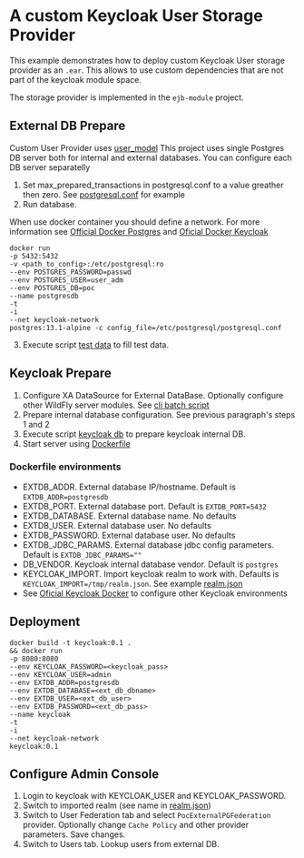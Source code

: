 # A custom Keycloak User Storage Provider

This example demonstrates how to deploy custom Keycloak User storage provider as an `.ear`. 
This allows to use custom dependencies that are not part of the keycloak module space.  

The storage provider is implemented in the `ejb-module` project.

## External DB Prepare
Custom User Provider uses [user_model](https://github.com/DmitryAEfimov/keycloak-external-db-provider/blob/master/example/db_schema.png)
This project uses single Postgres DB server both for internal and external databases. You can configure each DB server separatelly
1. Set max_prepared_transactions in postgresql.conf to a value greather then zero. See [postgresql.conf](https://github.com/DmitryAEfimov/keycloak-external-db-provider/blob/master/config/postgresql.conf) for example
2. Run database. 
   
When use docker container you should define a network. For more information see [Official Docker Postgres](https://hub.docker.com/_/postgres) and [Oficial Docker Keycloak](https://hub.docker.com/r/jboss/keycloak)
  
    docker run
    -p 5432:5432
    -v <path_to_config>:/etc/postgresql:ro
    --env POSTGRES_PASSWORD=passwd
    --env POSTGRES_USER=user_adm
    --env POSTGRES_DB=poc
    --name postgresdb
    -t
    -i
    --net keycloak-network
    postgres:13.1-alpine -c config_file=/etc/postgresql/postgresql.conf

3. Execute script [test data](https://github.com/DmitryAEfimov/keycloak-external-db-provider/blob/master/example/sql/external_db.sql) to fill test data.

## Keycloak Prepare
1. Configure XA DataSource for External DataBase. Optionally configure other WildFly server modules. See [cli batch script](https://github.com/DmitryAEfimov/keycloak-external-db-provider/blob/master/config/pocds.cli)
2. Prepare internal database configuration. See previous paragraph's steps 1 and 2 
3. Execute script [keycloak db](https://github.com/DmitryAEfimov/keycloak-external-db-provider/blob/master/example/sql/keycloak_db.sql) to prepare keycloak internal DB.
4. Start server using [Dockerfile](https://github.com/DmitryAEfimov/keycloak-external-db-provider/blob/master/Dockerfile)

### Dockerfile environments
* EXTDB_ADDR. External database IP/hostname. Default is `EXTDB_ADDR=postgresdb`
* EXTDB_PORT. External database port. Default is `EXTDB_PORT=5432`
* EXTDB_DATABASE. External database name. No defaults
* EXTDB_USER. External database user. No defaults
* EXTDB_PASSWORD. External database user. No defaults
* EXTDB_JDBC_PARAMS. External database jdbc config parameters. Default is `EXTDB_JDBC_PARAMS=""`
* DB_VENDOR. Keycloak internal database vendor. Default is `postgres`
* KEYCLOAK_IMPORT. Import keycloak realm to work with. Defaults is `KEYCLOAK_IMPORT=/tmp/realm.json`. See example [realm.json](https://github.com/DmitryAEfimov/keycloak-external-db-provider/blob/master/config/realm_poc.json)   
* See [Oficial Keycloak Docker](https://hub.docker.com/r/jboss/keycloak) to configure other Keycloak environments

## Deployment
    docker build -t keycloak:0.1 .
    && docker run
    -p 8080:8080
    --env KEYCLOAK_PASSWORD=<keycloak_pass>
    --env KEYCLOAK_USER=admin
    --env EXTDB_ADDR=postgresdb
    --env EXTDB_DATABASE=<ext_db_dbname>
    --env EXTDB_USER=<ext_db_user>
    --env EXTDB_PASSWORD=<ext_db_pass>
    --name keycloak
    -t
    -i
    --net keycloak-network
    keycloak:0.1

## Configure Admin Console
1. Login to keycloak with KEYCLOAK_USER and KEYCLOAK_PASSWORD.
2. Switch to imported realm (see name in [realm.json](https://github.com/DmitryAEfimov/keycloak-external-db-provider/blob/master/config/realm_poc.json))
3. Switch to User Federation tab and select `PocExternalPGFederation` provider. Optionally change `Cache Policy` and other provider parameters. Save changes.
4. Switch to Users tab. Lookup users from external DB.